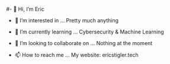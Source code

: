 #- 👋 Hi, I’m Eric
- 👀 I’m interested in ...
Pretty much anything

- 🌱 I’m currently learning ...
Cybersecurity & Machine Learning

- 💞️ I’m looking to collaborate on ... 
Nothing at the moment

- 📫 How to reach me ...
My website: ericstigler.tech

<!---
Deviloxide/Deviloxide is a ✨ special ✨ repository because its `README.md` (this file) appears on your GitHub profile.
You can click the Preview link to take a look at your changes.
--->
